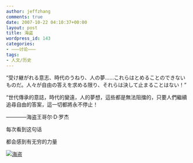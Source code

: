 ```yaml
---
author: jeffzhang
comments: true
date: 2007-10-22 04:10:37+00:00
layout: post
title: 海盗
wordpress_id: 143
categories:
- ———讨论———
tags:
- 人文/历史
---
```


[](http://photo.blog.sina.com.cn/showpic.html#blogid=57f94311010009hd&url=http://static8.photo.sina.com.cn/orignal/57f94311e1976779785f7)“受け継がれる意志、時代のうねり、人の夢……これらはとめることのできないものだ。人々が自由の答えを求める限り、それらは決して止まることはない！”

“世代傳承的意誌，時代的變遠，人的夢想，這些都是無法阻擋的，只要人們繼續追尋自由的答案，這一切都將永不停止！

————海盗王哥尔·D·罗杰

每次看到这句话

都会感到有无穷的力量

[![海盗](http://simg.sinajs.cn/blog7style/images/common/sg_trans.gif)](http://photo.blog.sina.com.cn/showpic.html#blogid=57f94311010009hd&url=http://static8.photo.sina.com.cn/orignal/57f94311e1976779785f7)
